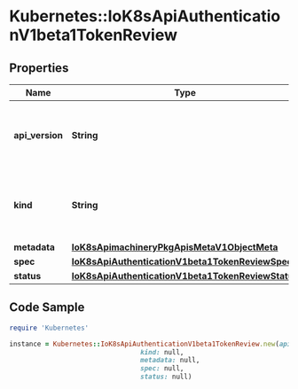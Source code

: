 # Kubernetes::IoK8sApiAuthenticationV1beta1TokenReview

## Properties

Name | Type | Description | Notes
------------ | ------------- | ------------- | -------------
**api_version** | **String** | APIVersion defines the versioned schema of this representation of an object. Servers should convert recognized schemas to the latest internal value, and may reject unrecognized values. More info: https://git.k8s.io/community/contributors/devel/sig-architecture/api-conventions.md#resources | [optional] 
**kind** | **String** | Kind is a string value representing the REST resource this object represents. Servers may infer this from the endpoint the client submits requests to. Cannot be updated. In CamelCase. More info: https://git.k8s.io/community/contributors/devel/sig-architecture/api-conventions.md#types-kinds | [optional] 
**metadata** | [**IoK8sApimachineryPkgApisMetaV1ObjectMeta**](IoK8sApimachineryPkgApisMetaV1ObjectMeta.md) |  | [optional] 
**spec** | [**IoK8sApiAuthenticationV1beta1TokenReviewSpec**](IoK8sApiAuthenticationV1beta1TokenReviewSpec.md) |  | 
**status** | [**IoK8sApiAuthenticationV1beta1TokenReviewStatus**](IoK8sApiAuthenticationV1beta1TokenReviewStatus.md) |  | [optional] 

## Code Sample

```ruby
require 'Kubernetes'

instance = Kubernetes::IoK8sApiAuthenticationV1beta1TokenReview.new(api_version: null,
                                 kind: null,
                                 metadata: null,
                                 spec: null,
                                 status: null)
```


